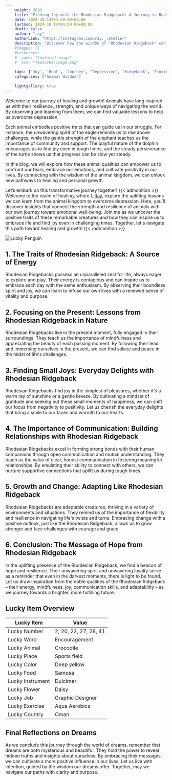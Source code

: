 ```yaml
---
    weight: 2629
    title: "Finding Joy with the Rhodesian Ridgeback: A Journey to Beat Depression"  # Assuming 'title' column exists
    date: 2024-10-14T04:59:00+08:00
    lastmod: 2024-10-14T04:59:00+08:00
    draft: false
    author: "ray"
    authorLink: "https://instagram.com/ray._.atelier"
    description: "Discover how the wisdom of 'Rhodesian Ridgeback' can help you overcome depression and find joy in your life journey."
    #images: []
    #resources:
    #- name: "featured-image"
    #  src: "featured-image.png"
    
    tags: ['Joy', 'Beat', 'Journey', 'Depression', 'Ridgeback', 'Finding', 'Rhodesian']
    categories: ["Animal Wisdom"]
    
    lightgallery: true
---
```

    
Welcome to our journey of healing and growth! Animals have long inspired us with their resilience, strength, and unique ways of navigating the world. By observing and learning from them, we can find valuable lessons to help us overcome depression.

Each animal embodies positive traits that can guide us in our struggle. For instance, the unwavering spirit of the eagle reminds us to rise above challenges, while the gentle strength of the elephant teaches us the importance of community and support. The playful nature of the dolphin encourages us to find joy even in tough times, and the steady perseverance of the turtle shows us that progress can be slow yet steady.

In this blog, we will explore how these animal qualities can empower us to confront our fears, embrace our emotions, and cultivate positivity in our lives. By connecting with the wisdom of the animal kingdom, we can unlock new pathways to healing and personal growth.

Let’s embark on this transformative journey together!
{{< admonition >}}
Welcome to the realm of healing, where I, [Ray](https://instagram.com/ray._.atelier), explore the uplifting lessons we can learn from the animal kingdom to overcome depression. Here, you’ll discover insights that connect the strength and resilience of animals with our own journey toward emotional well-being. Join me as we uncover the positive traits of these remarkable creatures and how they can inspire us to embrace life and find joy even in challenging times. Together, let's navigate this path toward healing and growth!
{{< /admonition >}}

![Lucky Penguin](https://cdn.pixabay.com/photo/2024/09/07/02/34/penguins-9028827_1280.jpg "Lucky Penguin")

## 1. The Traits of Rhodesian Ridgeback: A Source of Energy
Rhodesian Ridgebacks possess an unparalleled zest for life, always eager to explore and play. Their energy is contagious and can inspire us to embrace each day with the same enthusiasm. By observing their boundless spirit and joy, we can learn to infuse our own lives with a renewed sense of vitality and purpose.

## 2. Focusing on the Present: Lessons from Rhodesian Ridgeback in Nature
Rhodesian Ridgebacks live in the present moment, fully engaged in their surroundings. They teach us the importance of mindfulness and appreciating the beauty of each passing moment. By following their lead and immersing ourselves in the present, we can find solace and peace in the midst of life's challenges.

## 3. Finding Small Joys: Everyday Delights with Rhodesian Ridgeback
Rhodesian Ridgebacks find joy in the simplest of pleasures, whether it's a warm ray of sunshine or a gentle breeze. By cultivating a mindset of gratitude and seeking out these small moments of happiness, we can shift our focus from negativity to positivity. Let us cherish the everyday delights that bring a smile to our faces and warmth to our hearts.

## 4. The Importance of Communication: Building Relationships with Rhodesian Ridgeback
Rhodesian Ridgebacks excel in forming strong bonds with their human companions through open communication and mutual understanding. They teach us the value of clear, honest communication in fostering meaningful relationships. By emulating their ability to connect with others, we can nurture supportive connections that uplift us during tough times.

## 5. Growth and Change: Adapting Like Rhodesian Ridgeback
Rhodesian Ridgebacks are adaptable creatures, thriving in a variety of environments and situations. They remind us of the importance of flexibility and resilience in navigating life's twists and turns. Embracing change with a positive outlook, just like the Rhodesian Ridgeback, allows us to grow stronger and face challenges with courage and grace.

## 6. Conclusion: The Message of Hope from Rhodesian Ridgeback
In the uplifting presence of the Rhodesian Ridgeback, we find a beacon of hope and resilience. Their unwavering spirit and unwavering loyalty serve as a reminder that even in the darkest moments, there is light to be found. Let us draw inspiration from the noble qualities of the Rhodesian Ridgeback – their energy, mindfulness, joy, communication skills, and adaptability – as we journey towards a brighter, more fulfilling future.


## Lucky Item Overview
| Lucky Item          | Value              |
|---------------|--------------------|
| Lucky Number        | 2, 20, 22, 27, 28, 41  |
| Lucky Word          | Encouragement |
| Lucky Animal        | Crocodile |
| Lucky Place         | Sports field     |
| Lucky Color         | Deep yellow     |
| Lucky Food          | Samosa      |
| Lucky Instrument    | Dulcimer |
| Lucky Flower        | Daisy    |
| Lucky Job           | Graphic Designer       |
| Lucky Exercise      | Aqua Aerobics  |
| Lucky Country       | Oman    |


##  Final Reflections on Dreams

As we conclude this journey through the world of dreams, remember that dreams are both mysterious and beautiful. They hold the power to reveal hidden truths and insights about ourselves. By embracing their messages, we can cultivate a more positive influence in our lives. Let us live with intention, guided by the wisdom our dreams offer. Together, may we navigate our paths with clarity and purpose.
